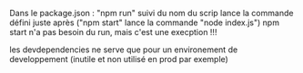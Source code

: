 Dans le package.json : "npm run" suivi du nom du scrip lance la commande défini juste après ("npm start" lance la commande "node index.js")
npm start n'a pas besoin du run, mais c'est une execption !!!

les devdependencies ne serve que pour un environement de developpement (inutile et non utilisé en prod par exemple)